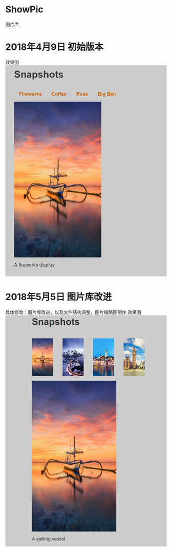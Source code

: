 # ShowPic
图片库

 
# 2018年4月9日 初始版本
效果图
![image](https://github.com/ZJXD/ShowPic/blob/master/source/1.png)

# 2018年5月5日 图片库改进
具体修改：图片库改进，以及文件结构调整，图片缩略图制作
效果图
![image](https://github.com/ZJXD/ShowPic/blob/master/source/2.png)
